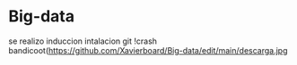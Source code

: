# Big-data

se realizo induccion
intalacion git
!crash bandicoot(https://github.com/Xavierboard/Big-data/edit/main/descarga.jpg
